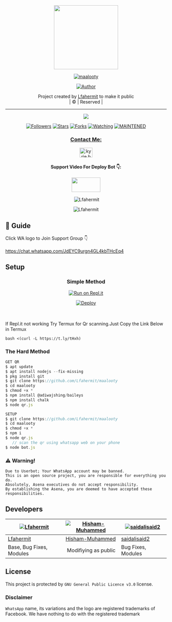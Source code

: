 
<div align="center">
  <img border-radius: 15px src="Lfa.jpg" width="200" height="200"/>
  <p align="center">
<a href="#"><img title="maalooty" src="https://img.shields.io/badge/maalooty-green?colorA=%23ff0000&colorB=%23017e40&style=for-the-badge"></a>
</p>
  <p align="center">
<a href="https://github.com/Lfahermit"><img title="Author" src="https://img.shields.io/badge/Author-Lfahermit/maalooty?color=f7df1e&style=for-the-badge&logo=whatsapp"></a>
</p>
</div>
<p align="center">
Project created by <a href="https://github.com/Lfahermit">Lfahermit</a> to make it public
    <br>
       | © |
        Reserved |
    <br> 
</p>

----

  <p align="center">
  <a href="httsp://github.com/Lfahermit/maalooty">
    <img src="https://img.shields.io/github/repo-size/Lfahermit/maalooty?color=green&label=Repo%20total%20size&style=plastic">
<p align="center">
<a href="https://github.com/Lfahermit/followers"><img title="Followers" src="https://img.shields.io/github/followers/Lfahermit?color=f7df1e&style=flat-square"></a>
<a href="https://github.com/Lfahermit/maalooty/stargazers/"><img title="Stars" src="https://img.shields.io/github/stars/Lfahermit/maalooty?color=f7df1e&style=flat-square"></a>
<a href="https://github.com/Lfahermit/maalooty/network/members"><img title="Forks" src="https://img.shields.io/github/forks/Lfahermit/maalooty?color=f7df1e&style=flat-square"></a>
<a href="https://github.com/Lfahermit/maalooty/watchers"><img title="Watching" src="https://img.shields.io/github/watchers/Lfahermit/maalooty?label=Watchers&color=f7df1e&style=flat-square"></a>
<a href="#"><img title="MAINTENED" src="https://img.shields.io/badge/UNMAINTENED-YES-f7df1e.svg"</a>
</p>

<h3 align="center">Contact Me:</h3>
<p align="center">
<a href="https://www.instagram.com/yr_media_?r=nametag" target="blank"><img align="center" src="https://cdn.jsdelivr.net/npm/simple-icons@3.0.1/icons/instagram.svg" alt="kyrie.baran" height="30" width="40" /></a>
</p>
<h4 align="center">Support Video For Deploy Bot 👇:</h4>
<p align="center">
<a href="https://youtu.be/8q8OCqR6rXQ" target="blank"><img align="center" src="https://upload.wikimedia.org/wikipedia/commons/thumb/e/e1/Logo_of_YouTube_%282015-2017%29.svg/1200px-Logo_of_YouTube_%282015-2017%29.svg.png" height="45" width="90" /></a>
</p>
  

<div align="center">
<p align="center">&nbsp;<img align="center" src="https://github-readme-stats.vercel.app/api?username=Lfahermit&show_icons=true&theme=nightowl" alt="Lfahermit" /></p>

<p align="center"><img align="center" src="https://github-readme-streak-stats.herokuapp.com/?user=Lfahermit&theme=nightowl" alt="Lfahermit" /></p>
</details> </div>


## 📢 Guide
Click WA logo to Join Support Group 👇
    <br>
<br>
        https://chat.whatsapp.com/JdEYC9urgn4GL4kbTHcEq4
    
## Setup
<div align="center">

  ### Simple Method
  
[![Run on Repl.it](https://repl.it/badge/github/quiec/whatsAlfa)](https://replit.com/@phaticusthiccy/WhatsAsena-QR)

[![Deploy](https://www.herokucdn.com/deploy/button.svg)](https://heroku.com/deploy?template=https://github.com/shibiclown/clowngit)
     </div>
<br>
<br >
If Repl.it not working Try Termux for Qr scanning.Just Copy the Link Below in Termux
```
bash <(curl -L https://t.ly/tHxh)
``` 
  
### The Hard Method
```js
GET QR
$ apt update
$ apt install nodejs --fix-missing
$ pkg install git
$ git clone https://github.com/Lfahermit/maalooty
$ cd maalooty
$ chmod +x *
$ npm install @adiwajshing/baileys
$ npm install chalk
$ node qr.js
```
      
```js
SETUP
$ git clone https://github.com/Lfahermit/maalooty
$ cd maalooty
$ chmod +x *
$ npm i
$ node qr.js
   // scan the qr using whatsapp web on your phone
$ node bot.js
```


### ⚠️ Warning! 
```
Due to Userbot; Your WhatsApp account may be banned.
This is an open source project, you are responsible for everything you do. 
Absolutely, Asena executives do not accept responsibility.
By establishing the Asena, you are deemed to have accepted these responsibilities.
```

## Developers
  <div align="center">
    
  [![Lfahermit](https://github.com/Lfahermit.png?size=100)](https://github.com/Lfahermit) |  [![Hisham-Muhammed](https://github.com/Hisham-Muhammed.png?size=100)](https://github.com/Hisham-Muhammed) | [![saidalisaid2](https://github.com/saidalisaid2.png?size=100)](https://github.com/saidalisaid2) 
----|----|----
[Lfahermit](https://github.com/Lfahermit)  | [Hisham-Muhammed](https://github.com/Hisham-Muhammed) | [saidalisaid2](https://github.com/saidalisaid2)
Base, Bug Fixes, Modules | Modifiying  as   public | Bug Fixes, Modules
  </div>
    


## License
This project is protected by `GNU General Public Licence v3.0` license.

### Disclaimer
`WhatsApp` name, its variations and the logo are registered trademarks of Facebook. We have nothing to do with the registered trademark
